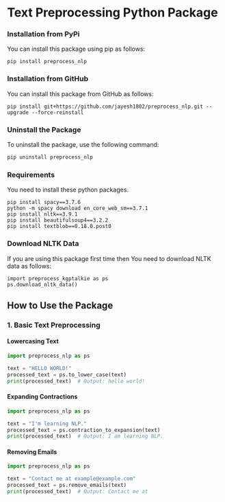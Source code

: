 # Text Preprocessing Python Package

### Installation from PyPi
You can install this package using pip as follows:
```
pip install preprocess_nlp
```

### Installation from GitHub
You can install this package from GitHub as follows:
```
pip install git+https://github.com/jayesh1802/preprocess_nlp.git --upgrade --force-reinstall
```

### Uninstall the Package

To uninstall the package, use the following command:

```bash
pip uninstall preprocess_nlp
```

### Requirements
You need to install these python packages.
```
pip install spacy==3.7.6
python -m spacy download en_core_web_sm==3.7.1
pip install nltk==3.9.1
pip install beautifulsoup4==3.2.2
pip install textblob==0.18.0.post0
```

### Download NLTK Data
If you are using this package first time then You need to download NLTK data as follows:
```
import preprocess_kgptalkie as ps
ps.download_nltk_data()
```

## How to Use the Package

### 1. Basic Text Preprocessing

#### Lowercasing Text

```python
import preprocess_nlp as ps

text = "HELLO WORLD!"
processed_text = ps.to_lower_case(text)
print(processed_text)  # Output: hello world!
```

#### Expanding Contractions

```python
import preprocess_nlp as ps

text = "I'm learning NLP."
processed_text = ps.contraction_to_expansion(text)
print(processed_text)  # Output: I am learning NLP.
```

#### Removing Emails

```python
import preprocess_nlp as ps

text = "Contact me at example@example.com"
processed_text = ps.remove_emails(text)
print(processed_text)  # Output: Contact me at 
```
